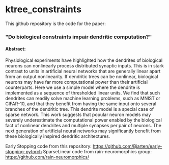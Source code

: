 # ktree_constraints
This github repository is the code for the paper: 

### "Do biological constraints impair dendritic computation?"

#### Abstract:
Physiological experiments have highlighted how the dendrites of biological neurons can nonlinearly process distributed synaptic inputs. This is in stark contrast to units in artificial neural networks that are generally linear apart from an output nonlinearity. If dendritic trees can be nonlinear, biological neurons may have far more computational power than their artificial counterparts. Here we use a simple model where the dendrite is implemented as a sequence of thresholded linear units. We find that such dendrites can readily solve machine learning problems, such as MNIST or CIFAR-10, and that they benefit from having the same input onto several branches of the dendritic tree. This dendrite model is a special case of sparse network. This work suggests that popular neuron models may severely underestimate the computational power enabled by the biological fact of nonlinear dendrites and multiple synapses per pair of neurons. The next generation of artificial neural networks may significantly benefit from these biologically inspired dendritic architectures.



Early Stopping code from this repository: https://github.com/Bjarten/early-stopping-pytorch
SparseLinear code from rain-neuromorphics group: https://github.com/rain-neuromorphics/
